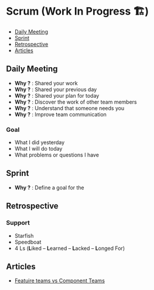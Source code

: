 # Scrum (Work In Progress 🏗)

- [Daily Meeting](#daily-meeting)
- [Sprint](#sprint)
- [Retrospective](#retrospective)
- [Articles](#articles)

<a name="daily-meeting"/>

## Daily Meeting

- **Why ?** : Shared your work
- **Why ?** : Shared your previous day
- **Why ?** : Shared your plan for today
- **Why ?** : Discover the work of other team members
- **Why ?** : Understand that someone needs you
- **Why ?** : Improve team communication

### Goal

- What I did yesterday
- What I will do today
- What problems or questions I have

<a name="sprint"/>

## Sprint

- **Why ?** : Define a goal for the

<a name="retrospective"/>

## Retrospective

### Support

- Starfish
- Speedboat
- 4 Ls (**L**iked – **L**earned – **L**acked – **L**onged For)

<a name="articles"/>

## Articles

- [Featuire teams vs Component Teams](https://medium.com/serious-scrum/feature-teams-vs-component-teams-in-product-development-b0490843bafe)
